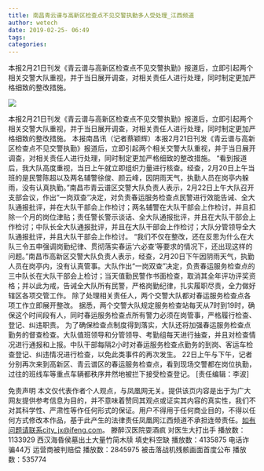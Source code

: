 ```yaml
---
title: 南昌青云谱与高新区检查点不见交警执勤多人受处理_江西频道
author: wetech
date: 2019-02-25- 06:49
tags: 
categories: 
---
```

本报2月21日刊发《青云谱与高新区检查点不见交警执勤》报道后，立即引起两个相关交警大队重视，并于当日展开调查，对相关责任人进行处理，同时制定更加严格细致的整改措施。
<!-- more -->
                
<img align="center" border="0" src="http://p2.ifengimg.com/a/2016/0810/204c433878d5cf9size1_w16_h16.png" />
                
                
            
本报2月21日刊发《青云谱与高新区检查点不见交警执勤》报道后，立即引起两个相关交警大队重视，并于当日展开调查，对相关责任人进行处理，同时制定更加严格细致的整改措施。
本报南昌讯（记者蔡颖辉）本报2月21日刊发《青云谱与高新区检查点不见交警执勤》报道后，立即引起两个相关交警大队重视，并于当日展开调查，对相关责任人进行处理，同时制定更加严格细致的整改措施。
“看到报道后，我大队高度重视，当日上午就立即组织力量进行核查。经查，2月20日上午当班的是民警陈超以及两名辅警徐俊、颜云峰，因阴雨天气，执勤人员在岗亭内躲雨，没有认真执勤。”南昌市青云谱区交警大队负责人表示，2月22日上午大队召开支部会议，作出“一岗双查”决定，对负责春运服务检查点民警进行效能告诫、全大队通报批评，并在大队干部会上作检讨；两名辅警在大队干部会上作检讨，并且扣除一个月的岗位津贴；责任警长警示谈话、全大队通报批评，并且在大队干部会上作检讨；中队长全大队通报批评，并且在大队干部会上作检讨；大队分管领导全大队通报批评，并且大队干部会上作检讨。
“我们不仅在整改，还在反思为什么在大队三令五申强调岗勤纪律、贯彻落实春运‘六必查’等要求的情况下，还出现这样的问题。”南昌市高新区交警大队负责人表示，经查，2月20日下午因阴雨天气，执勤人员在岗亭内，没有认真管事。大队作出“一岗双查”决定，负责春运服务检查点的三中队长在大队干部会上检讨；当天值勤民警作书面检查，取消其全年评功评奖资格；并以此为戒，告诫全大队所有民警，严格岗勤纪律，扎实履职尽责，全力做好辖区各项交管工作。
除了处理相关责任人，两个交警大队都对春运服务检查点各项工作立即展开整改。
据悉，两个交警大队规定服务检查站每天从7时到19时，确保这个时间段有人，同时春运服务检查点所有警力必须在岗管事，严格履行检查、登记、纠违职责。
为了确保检查点制度得到落实，大队还将加强春运服务检查点勤务的督查检查。大队值班领导和分管领导、考勤组每天进行抽查，并且对检查情况进行通报和上报。中队干部每隔2小时对春运服务检查点勤务的到岗、客运车检查登记、纠违情况进行检查，以免此类事件的再次发生。
22日上午与下午，记者分别再次来到高新区、青云谱区的春运服务检查点，看到现场交警都在岗位执勤，过往的班线车等重点车辆都秩序井然地被拦下接受检查登记。
[责任编辑：李波]
            
免责声明
本文仅代表作者个人观点，与凤凰网无关。提供该页内容是出于为广大网友提供参考信息为目的，并不意味着赞同其观点或证实其内容的真实性，我们不对其科学性、严肃性等作任何形式的保证。用户不得用于任何商业目的，不得以任何方式修改本作品，基于此产生的法律责任凤凰网江西频道不承担连带责任。如有问题请联系city_jx@ifeng.com。
滕醉汉医院耍酒疯 对医生大打出手
播放数：1133929
西汉海昏侯墓出土大量竹简木牍 填史料空缺
播放数：4135875
电话诈骗44万 运营商被判赔偿
播放数：2845975
被击落战机残骸画面首度公布
播放数：535774
